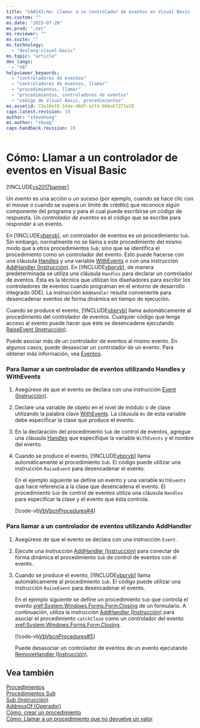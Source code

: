 ```yaml
---
title: "C&#243;mo: Llamar a un controlador de eventos en Visual Basic | Microsoft Docs"
ms.custom: ""
ms.date: "2015-07-20"
ms.prod: ".net"
ms.reviewer: ""
ms.suite: ""
ms.technology: 
  - "devlang-visual-basic"
ms.topic: "article"
dev_langs: 
  - "VB"
helpviewer_keywords: 
  - "controladores de eventos"
  - "controladores de eventos, llamar"
  - "procedimientos, llamar"
  - "procedimientos, controladores de eventos"
  - "código de Visual Basic, procedimientos"
ms.assetid: 72e18ef8-144e-40df-a1f4-066a57271e28
caps.latest.revision: 19
author: "stevehoag"
ms.author: "shoag"
caps.handback.revision: 19
---
```

# C&#243;mo: Llamar a un controlador de eventos en Visual Basic
[!INCLUDE[vs2017banner](../../../../visual-basic/developing-apps/includes/vs2017banner.md)]

Un *evento* es una acción o un suceso \(por ejemplo, cuando se hace clic con el mouse o cuando se supera un límite de crédito\) que reconoce algún componente del programa y para el cual puede escribirse un código de respuesta.  Un *controlador de eventos* es el código que se escribe para responder a un evento.  
  
 En [!INCLUDE[vbprvb](../../../../csharp/programming-guide/concepts/linq/includes/vbprvb-md.md)], un controlador de eventos es un procedimiento `Sub`.  Sin embargo, normalmente no se llama a este procedimiento del mismo modo que a otros procedimientos `Sub`;  sino que se identifica el procedimiento como un controlador del evento.  Esto puede hacerse con una cláusula [Handles](../../../../visual-basic/language-reference/statements/handles-clause.md) y una variable [WithEvents](../../../../visual-basic/language-reference/modifiers/withevents.md) o con una instrucción [AddHandler \(Instrucción\)](../../../../visual-basic/language-reference/statements/addhandler-statement.md).  En [!INCLUDE[vbprvb](../../../../csharp/programming-guide/concepts/linq/includes/vbprvb-md.md)], de manera predeterminada se utiliza una cláusula `Handles` para declarar un controlador de eventos.  Ésta es la técnica que utilizan los diseñadores para escribir los controladores de eventos cuando programan en el entorno de desarrollo integrado \(IDE\).  La instrucción `AddHandler` resulta conveniente para desencadenar eventos de forma dinámica en tiempo de ejecución.  
  
 Cuando se produce el evento, [!INCLUDE[vbprvb](../../../../csharp/programming-guide/concepts/linq/includes/vbprvb-md.md)] llama automáticamente al procedimiento del controlador de eventos.  Cualquier código que tenga acceso al evento puede hacer que éste se desencadene ejecutando [RaiseEvent \(Instrucción\)](../../../../visual-basic/language-reference/statements/raiseevent-statement.md).  
  
 Puede asociar más de un controlador de eventos al mismo evento.  En algunos casos, puede desasociar un controlador de un evento.  Para obtener más información, vea [Eventos](../../../../visual-basic/programming-guide/language-features/events/events.md).  
  
### Para llamar a un controlador de eventos utilizando Handles y WithEvents  
  
1.  Asegúrese de que el evento se declara con una instrucción [Event \(Instrucción\)](../../../../visual-basic/language-reference/statements/event-statement.md).  
  
2.  Declare una variable de objeto en el nivel de módulo o de clase utilizando la palabra clave [WithEvents](../../../../visual-basic/language-reference/modifiers/withevents.md).  La cláusula `As` de esta variable debe especificar la clase que produce el evento.  
  
3.  En la declaración del procedimiento `Sub` de control de eventos, agregue una cláusula [Handles](../../../../visual-basic/language-reference/statements/handles-clause.md) que especifique la variable `WithEvents` y el nombre del evento.  
  
4.  Cuando se produce el evento, [!INCLUDE[vbprvb](../../../../csharp/programming-guide/concepts/linq/includes/vbprvb-md.md)] llama automáticamente al procedimiento `Sub`.  El código puede utilizar una instrucción `RaiseEvent` para desencadenar el evento.  
  
     En el ejemplo siguiente se define un evento y una variable `WithEvents` que hace referencia a la clase que desencadena el evento.  El procedimiento `Sub` de control de eventos utiliza una cláusula `Handles` para especificar la clase y el evento que ésta controla.  
  
     [!code-vb[VbVbcnProcedures#4](./codesnippet/VisualBasic/how-to-call-an-event-handler_1.vb)]  
  
### Para llamar a un controlador de eventos utilizando AddHandler  
  
1.  Asegúrese de que el evento se declara con una instrucción `Event`.  
  
2.  Ejecute una instrucción [AddHandler \(Instrucción\)](../../../../visual-basic/language-reference/statements/addhandler-statement.md) para conectar de forma dinámica el procedimiento `Sub` de control de eventos con el evento.  
  
3.  Cuando se produce el evento, [!INCLUDE[vbprvb](../../../../csharp/programming-guide/concepts/linq/includes/vbprvb-md.md)] llama automáticamente al procedimiento `Sub`.  El código puede utilizar una instrucción `RaiseEvent` para desencadenar el evento.  
  
     En el ejemplo siguiente se define un procedimiento `Sub` que controla el evento <xref:System.Windows.Forms.Form.Closing> de un formulario.  A continuación, utiliza la instrucción [AddHandler \(Instrucción\)](../../../../visual-basic/language-reference/statements/addhandler-statement.md) para asociar el procedimiento `catchClose` como un controlador del evento <xref:System.Windows.Forms.Form.Closing>.  
  
     [!code-vb[VbVbcnProcedures#5](./codesnippet/VisualBasic/how-to-call-an-event-handler_2.vb)]  
  
     Puede desasociar un controlador de eventos de un evento ejecutando [RemoveHandler \(Instrucción\)](../../../../visual-basic/language-reference/statements/removehandler-statement.md).  
  
## Vea también  
 [Procedimientos](../../../../visual-basic/programming-guide/language-features/procedures/index.md)   
 [Procedimientos Sub](../../../../visual-basic/programming-guide/language-features/procedures/sub-procedures.md)   
 [Sub \(Instrucción\)](../../../../visual-basic/language-reference/statements/sub-statement.md)   
 [AddressOf \(Operador\)](../../../../visual-basic/language-reference/operators/addressof-operator.md)   
 [Cómo: crear un procedimiento](../../../../visual-basic/programming-guide/language-features/procedures/how-to-create-a-procedure.md)   
 [Cómo: Llamar a un procedimiento que no devuelve un valor](../../../../visual-basic/programming-guide/language-features/procedures/how-to-call-a-procedure-that-does-not-return-a-value.md)